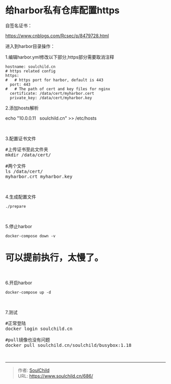 # 给harbor私有仓库配置https

<!--more-->
自签名证书：

https://www.cnblogs.com/Rcsec/p/8479728.html

进入到harbor目录操作：

1.编辑harbor.yml修改以下部分,https部分需要取消注释
<pre class="line-numbers" data-start="1"><code class="language-bash">hostname: soulchild.cn
# https related config
https:
#   # https port for harbor, default is 443
  port: 443
#   # The path of cert and key files for nginx
  certificate: /data/cert/myharbor.cert
  private_key: /data/cert/myharbor.key</code></pre>
2.添加hosts解析

echo "10.0.0.11   soulchild.cn" &gt;&gt; /etc/hosts

&nbsp;

3.配置证书文件
<pre>#上传证书至此文件夹
mkdir /data/cert/

#两个文件
ls /data/cert/
myharbor.crt myharbor.key</pre>
&nbsp;

4.生成配置文件
<pre><code>./prepare</code></pre>
&nbsp;

5.停止harbor
<pre><code>docker-compose down -v</code></pre>
# 可以提前执行，太慢了。

&nbsp;

6.开启harbor
<pre><code>docker-compose up -d</code></pre>
&nbsp;

7.测试
<pre>#正常登陆
docker login soulchild.cn

#pull镜像也没有问题
docker pull soulchild.cn/soulchild/busybox:1.18</pre>
&nbsp;


---

> 作者: [SoulChild](https://www.soulchild.cn)  
> URL: https://www.soulchild.cn/686/  

